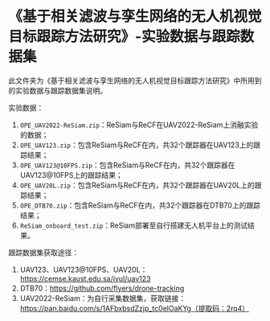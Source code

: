 # 《基于相关滤波与孪生网络的无人机视觉目标跟踪方法研究》-实验数据与跟踪数据集

此文件夹为《基于相关滤波与孪生网络的无人机视觉目标跟踪方法研究》中所用到的实验数据与跟踪数据集说明。

实验数据：

1. `OPE_UAV2022-ReSiam.zip`：ReSiam与ReCF在UAV2022-ReSiam上消融实验的数据；
2. `OPE_UAV123.zip`：包含ReSiam与ReCF在内，共32个跟踪器在UAV123上的跟踪结果；
3. `OPE_UAV123@10FPS.zip`：包含ReSiam与ReCF在内，共32个跟踪器在UAV123@10FPS上的跟踪结果；
4. `OPE_UAV20L.zip`：包含ReSiam与ReCF在内，共32个跟踪器在UAV20L上的跟踪结果；
5. `OPE_DTB70.zip`：包含ReSiam与ReCF在内，共32个跟踪器在DTB70上的跟踪结果；
6. `ReSiam_onboard_test.zip`：ReSiam部署至自行搭建无人机平台上的测试结果。

跟踪数据集获取途径：

1. UAV123、UAV123@10FPS、UAV20L：https://cemse.kaust.edu.sa/ivul/uav123
2. DTB70：https://github.com/flyers/drone-tracking
3. UAV2022-ReSiam：为自行采集数据集，获取链接：https://pan.baidu.com/s/1AFbxbsdZzjp_tc0elOaKYg（提取码：2rq4）
